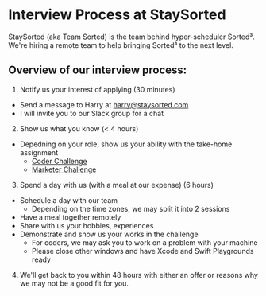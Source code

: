 # Interview Process at StaySorted

StaySorted (aka Team Sorted) is the team behind hyper-scheduler Sorted³.
We're hiring a remote team to help bringing Sorted³ to the next level.

## Overview of our interview process:

1. Notify us your interest of applying (30 minutes)
- Send a message to Harry at harry@staysorted.com
- I will invite you to our Slack group for a chat

2. Show us what you know (< 4 hours)
- Depedning on your role, show us your ability with the take-home assignment
  - [Coder Challenge](coding.md)
  - [Marketer Challenge](marketing.md)

3. Spend a day with us (with a meal at our expense) (6 hours)
- Schedule a day with our team
  - Depending on the time zones, we may split it into 2 sessions
- Have a meal together remotely
- Share with us your hobbies, experiences
- Demonstrate and show us your works in the challenge
  - For coders, we may ask you to work on a problem with your machine
  - Please close other windows and have Xcode and Swift Playgrounds ready

4. We'll get back to you within 48 hours with either an offer or reasons why we may not be a good fit for you.
